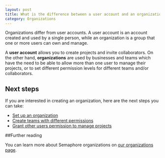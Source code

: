 ```yaml
---
layout: post
title: What is the difference between a user account and an organization?
category: Organizations
---
```


Organizations differ from user accounts. A user account is an account created
and used by a single person, while an organization is a group that one or more
users can own and manage.

A **user account** allows you to create projects and invite collaborators. On
the other hand, **organizations** are used by businesses and teams which
have the need to be able to allow more than one user to manage their projects,
or to set different permission levels for different teams and/or collaborators.

## Next steps

If you are interested in creating an organization, here are the next steps
you can take:

- [Set up an organization](/docs/organizations/setting-up-an-organization.html)
- [Create teams with different permissions](/docs/organizations/creating-a-team.html)
- [Grant other users permission to manage projects](/docs/organizations/granting-users-permission-to-manage-projects-within-an-organization.html)

##Further reading

You can learn more about Semaphore organizations on
[our organizations page](/docs/organizations.html).

